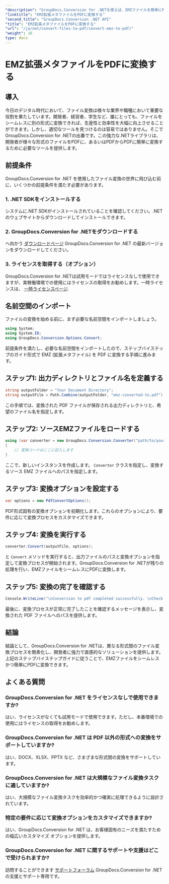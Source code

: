 ```yaml
---
"description": "GroupDocs.Conversion for .NETを使えば、EMZファイルを簡単にPDFに変換できます。ファイル変換作業を簡素化します。"
"linktitle": "EMZ拡張メタファイルをPDFに変換する"
"second_title": "GroupDocs.Conversion .NET API"
"title": "EMZ拡張メタファイルをPDFに変換する"
"url": "/ja/net/convert-files-to-pdf/convert-emz-to-pdf/"
"weight": 16
type: docs
---
```

# EMZ拡張メタファイルをPDFに変換する

## 導入
今日のデジタル時代において、ファイル変換は様々な業界や職種において重要な役割を果たしています。開発者、経営者、学生など、誰にとっても、ファイルをシームレスに別の形式に変換できれば、生産性と効率性を大幅に向上させることができます。しかし、適切なツールを見つけるのは容易ではありません。そこでGroupDocs.Conversion for .NETの出番です。この強力な.NETライブラリは、開発者が様々な形式のファイルをPDFに、あるいはPDFからPDFに簡単に変換するために必要なツールを提供します。
## 前提条件
GroupDocs.Conversion for .NET を使用したファイル変換の世界に飛び込む前に、いくつかの前提条件を満たす必要があります。
### 1. .NET SDKをインストールする
システムに.NET SDKがインストールされていることを確認してください。.NETのウェブサイトからダウンロードしてインストールできます。
### 2. GroupDocs.Conversion for .NETをダウンロードする
へ向かう [ダウンロードページ](https://releases.groupdocs.com/conversion/net/) GroupDocs.Conversion for .NET の最新バージョンをダウンロードしてください。
### 3. ライセンスを取得する（オプション）
GroupDocs.Conversion for .NETは試用モードではライセンスなしで使用できますが、実稼働環境での使用にはライセンスの取得をお勧めします。一時ライセンスは、 [一時ライセンスページ](https://purchase。groupdocs.com/temporary-license/).

## 名前空間のインポート
ファイルの変換を始める前に、まず必要な名前空間をインポートしましょう。
```csharp
using System;
using System.IO;
using GroupDocs.Conversion.Options.Convert;
```
前提条件を満たし、必要な名前空間をインポートしたので、ステップバイステップのガイド形式で EMZ (拡張メタファイル) を PDF に変換する手順に進みます。
## ステップ1: 出力ディレクトリとファイル名を定義する
```csharp
string outputFolder = "Your Document Directory";
string outputFile = Path.Combine(outputFolder, "emz-converted-to.pdf");
```
この手順では、変換された PDF ファイルが保存される出力ディレクトリと、希望のファイル名を指定します。
## ステップ2: ソースEMZファイルをロードする
```csharp
using (var converter = new GroupDocs.Conversion.Converter("path/to/your/emz/file.emz"))
{
    // 変換コードはここに記入します
}
```
ここで、新しいインスタンスを作成します。 `Converter` クラスを指定し、変換するソース EMZ ファイルへのパスを指定します。
## ステップ3: 変換オプションを設定する
```csharp
var options = new PdfConvertOptions();
```
PDF形式固有の変換オプションを初期化します。これらのオプションにより、要件に応じて変換プロセスをカスタマイズできます。
## ステップ4: 変換を実行する
```csharp
converter.Convert(outputFile, options);
```
と `Convert` メソッドを実行すると、出力ファイルのパスと変換オプションを指定して変換プロセスが開始されます。GroupDocs.Conversion for .NETが残りの処理を行い、EMZファイルをシームレスにPDFに変換します。
## ステップ5: 変換の完了を確認する
```csharp
Console.WriteLine("\nConversion to pdf completed successfully. \nCheck output in {0}", outputFolder);
```
最後に、変換プロセスが正常に完了したことを確認するメッセージを表示し、変換された PDF ファイルへのパスを提供します。

## 結論
結論として、GroupDocs.Conversion for .NETは、異なる形式間のファイル変換プロセスを簡素化し、開発者に強力で直感的なソリューションを提供します。上記のステップバイステップガイドに従うことで、EMZファイルをシームレスかつ簡単にPDFに変換できます。
## よくある質問
### GroupDocs.Conversion for .NET をライセンスなしで使用できますか?
はい、ライセンスがなくても試用モードで使用できます。ただし、本番環境での使用にはライセンスの取得をお勧めします。
### GroupDocs.Conversion for .NET は PDF 以外の形式への変換をサポートしていますか?
はい、DOCX、XLSX、PPTX など、さまざまな形式間の変換をサポートしています。
### GroupDocs.Conversion for .NET は大規模なファイル変換タスクに適していますか?
はい、大規模なファイル変換タスクを効率的かつ確実に処理できるように設計されています。
### 特定の要件に応じて変換オプションをカスタマイズできますか?
はい、GroupDocs.Conversion for .NET は、お客様固有のニーズを満たすための幅広いカスタマイズ オプションを提供します。
### GroupDocs.Conversion for .NET に関するサポートや支援はどこで受けられますか?
訪問することができます [サポートフォーラム](https://forum.groupdocs.com/c/conversion/11) GroupDocs.Conversion for .NET の支援とサポート専用です。
